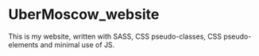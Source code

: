 # UberMoscow_website
This is my website, written with SASS, CSS pseudo-classes, CSS pseudo-elements and minimal use of JS.

